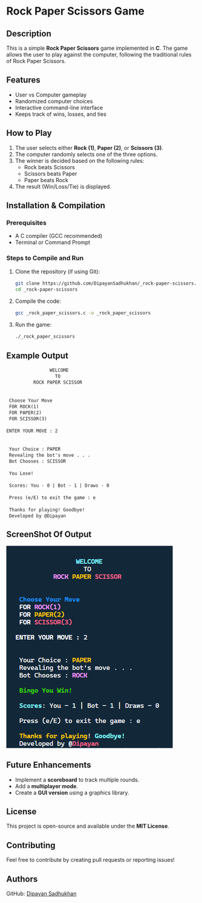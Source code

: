 # Rock Paper Scissors Game

## Description
This is a simple **Rock Paper Scissors** game implemented in **C**. The game allows the user to play against the computer, following the traditional rules of Rock Paper Scissors.

## Features
- User vs Computer gameplay
- Randomized computer choices
- Interactive command-line interface
- Keeps track of wins, losses, and ties

## How to Play
1. The user selects either **Rock (1)**, **Paper (2)**, or **Scissors (3)**.
2. The computer randomly selects one of the three options.
3. The winner is decided based on the following rules:
   - Rock beats Scissors
   - Scissors beats Paper
   - Paper beats Rock
4. The result (Win/Loss/Tie) is displayed.

## Installation & Compilation
### Prerequisites
- A C compiler (GCC recommended)
- Terminal or Command Prompt

### Steps to Compile and Run
1. Clone the repository (if using Git):
   ```sh
   git clone https://github.com/DipayanSadhukhan/_rock-paper-scissors.git
   cd _rock-paper-scissors
   ```
2. Compile the code:
   ```sh
   gcc _rock_paper_scissors.c -o _rock_paper_scissors
   ```
3. Run the game:
   ```sh
   ./_rock_paper_scissors
   ```

## Example Output
```
                WELCOME
                  TO
          ROCK PAPER SCISSOR
 
 
 Choose Your Move 
 FOR ROCK(1) 
 FOR PAPER(2) 
 FOR SCISSOR(3) 
 
ENTER YOUR MOVE : 2

 
 Your Choice : PAPER
 Revealing the bot's move . . .
 Bot Chooses : SCISSOR

 You Lose!

 Scores: You - 0 | Bot - 1 | Draws - 0

 Press (e/E) to exit the game : e

 Thanks for playing! Goodbye!
 Developed by @Dipayan
```
## ScreenShot Of Output

![ScreenShot](Game_ScreenShot.png)

## Future Enhancements
- Implement a **scoreboard** to track multiple rounds.
- Add a **multiplayer mode**.
- Create a **GUI version** using a graphics library.

## License
This project is open-source and available under the **MIT License**.

## Contributing
Feel free to contribute by creating pull requests or reporting issues!

## Authors
GitHub: [Dipayan Sadhukhan](https://github.com/DipayanSadhukhan)

